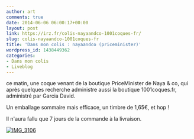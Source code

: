 ```yaml
---
author: art
comments: true
date: 2014-06-06 06:00:17+00:00
layout: post
link: https://irz.fr/colis-nayaandco-1001coques-fr/
slug: colis-nayaandco-1001coques-fr
title: 'Dans mon colis : nayaandco (priceminister)'
wordpress_id: 1438449362
categories:
- Dans mon colis
- Liveblog
---
```


ce matin, une coque venant de la boutique PriceMinister de Naya & co, qui après quelques recherche administre aussi la boutique 1001coques.fr, administré par Garcia David.

Un emballage sommaire mais efficace, un timbre de 1,65€, et hop !

Il n'aura fallu que 7 jours de la commande à la livraison.

[![IMG_3106](https://static.irz.fr/2014/06/IMG_3106-640x480.jpg)](http://irz.fr/colis-nayaandco-1001coques-fr/img_3106/)
